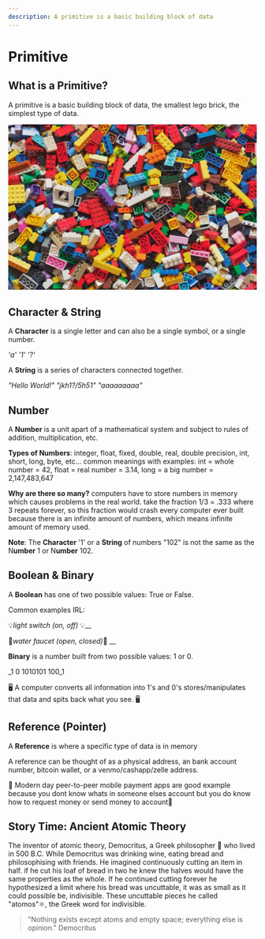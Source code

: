 ```yaml
---
description: A primitive is a basic building block of data
---
```


# Primitive

## What is a Primitive?

A primitive is a basic building block of data, the smallest lego brick, the simplest type of data. 

![](../.gitbook/assets/xavi-cabrera-kn-umdzqdjm-unsplash.jpg)

## Character & String

A **Character** is a single letter and can also be a single symbol, or a single number.

_'a'      '1'      '?'_

A **String** is a series of characters connected together.

_"Hello World!"      "jkh1?/5h51"      "aaaaaaaaa"_

## Number

A **Number** is a unit apart of a mathematical system and subject to rules of addition, multiplication, etc.

**Types of Numbers**: integer, float, fixed, double, real, double precision, int, short, long, byte, etc... common meanings with examples: int = whole number = 42, float = real number = 3.14, long = a big number = 2,147,483,647

**Why are there so many?** computers have to store numbers in memory which causes problems in the real world. take the fraction 1/3 = .333 where 3 repeats forever, so this fraction would crash every computer ever built because there is an infinite amount of numbers, which means infinite amount of memory used.

**Note**: The **Character** '1' or a **String** of numbers "102" is not the same as the N**umber** 1 or N**umber** 102.

## Boolean & Binary

A **Boolean** has one of two possible values: True or False.

Common examples IRL:

💡_light switch \(on, off\)_ 💡\_\_

🚰_water faucet \(open, closed\)_🚰 __

**Binary** is a number built from two possible values: 1 or 0.

_1     0      1010101     100_1

🖥 A computer converts all information into 1's and 0's stores/manipulates that data and spits back what you see. 🖥 

## Reference \(Pointer\)

A **Reference** is where a specific type of data is in memory

A reference can be thought of as a physical address, an bank account number, bitcoin wallet, or a venmo/cashapp/zelle address.   

💸 Modern day peer-to-peer mobile payment apps are good example because you dont know whats in someone elses account but you do know how to request money or send money to account💸 

## Story Time: Ancient Atomic Theory

The inventor of atomic theory, Democritus, a Greek philosopher  🤔 who lived in 500 B.C. While Democritus was drinking wine, eating bread and philosophising with friends. He imagined continuously cutting an item in half. if he cut his loaf of bread in two he knew the halves would have the same properties as the whole. If he continued cutting forever he hypothesized a limit where his bread was uncuttable, it was as small as it could possible be, indivisible. These uncuttable pieces he called "atomos"⚛, the Greek word for indivisible.

> "Nothing exists except atoms and empty space; everything else is opinion."  Democritus

